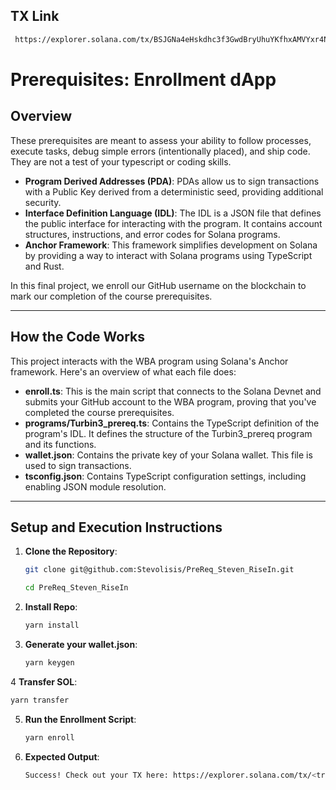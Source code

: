 ## TX Link
```bash 
 https://explorer.solana.com/tx/BSJGNa4eHskdhc3f3GwdBryUhuYKfhxAMVYxr4NdWwThmQeqmf8hbkNY5i5CvM2zZ3iVpcDv9aecqDmHg9NmkY4?cluster=devnet
```

# Prerequisites: Enrollment dApp

## Overview
These prerequisites are meant to assess your ability to follow processes, execute tasks, debug
simple errors (intentionally placed), and ship code. They are not a test of your typescript or
coding skills.

- **Program Derived Addresses (PDA)**: PDAs allow us to sign transactions with a Public Key derived from a deterministic seed, providing additional security.
- **Interface Definition Language (IDL)**: The IDL is a JSON file that defines the public interface for interacting with the program. It contains account structures, instructions, and error codes for Solana programs.
- **Anchor Framework**: This framework simplifies development on Solana by providing a way to interact with Solana programs using TypeScript and Rust.

In this final project, we enroll our GitHub username on the blockchain to mark our completion of the course prerequisites.

---

## How the Code Works
This project interacts with the WBA program using Solana's Anchor framework. Here's an overview of what each file does:

- **enroll.ts**: This is the main script that connects to the Solana Devnet and submits your GitHub account to the WBA program, proving that you've completed the course prerequisites.
- **programs/Turbin3_prereq.ts**: Contains the TypeScript definition of the program's IDL. It defines the structure of the Turbin3_prereq program and its functions.
- **wallet.json**: Contains the private key of your Solana wallet. This file is used to sign transactions.
- **tsconfig.json**: Contains TypeScript configuration settings, including enabling JSON module resolution.

---

## **Setup and Execution Instructions**

1. **Clone the Repository**:
   ```bash
   git clone git@github.com:Stevolisis/PreReq_Steven_RiseIn.git
    ```
    ```bash 
    cd PreReq_Steven_RiseIn
    ```

2. **Install Repo**:
   ```bash
   yarn install
   ```

3. **Generate your wallet.json**:
   ```bash
   yarn keygen
   ```

4 **Transfer SOL**:
   ```bash
   yarn transfer
   ```

5. **Run the Enrollment Script**:
   ```bash
   yarn enroll
   ```

6. **Expected Output**:
   ```bash
   Success! Check out your TX here: https://explorer.solana.com/tx/<transaction-hash>?cluster=devnet
    ```
    